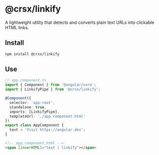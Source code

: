 # @crsx/linkify

A lightweight utility that detects and converts plain text URLs into clickable HTML links.

## Install

```sh
npm install @crsx/linkify
```

## Use

```ts
// app.component.ts
import { Component } from '@angular/core';
import { LinkifyPipe } from '@crsx/linkify';

@Component({
  selector: 'app-root',
  standalone: true,
  imports: [LinkifyPipe],
  templateUrl: './app.component.html'
})
export class AppComponent {
  text = 'Visit https://angular.dev';
}
```

```html
<!-- app.component.html -->
<span [innerHTML]="text | linkify"></span>
```